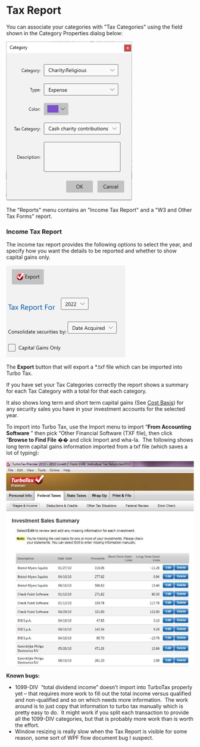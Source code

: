 # Tax Report

You can associate your categories with "Tax Categories" using the field shown in the Category Properties dialog below:

![](../Images/Tax%20Report.png)

The "Reports" menu contains an "Income Tax Report" and a "W3 and Other Tax Forms" report.

### Income Tax Report
The income tax report provides the following options to select the year, and specify how you want the details to be reported and whether to show capital gains only.

![](../Images/Tax%20Report1.png)

The **Export**  button that will export a *.txf file which can be imported into Turbo Tax.

If you have set your Tax Categories correctly the report shows a summary for each Tax Category with a total for that each category. 

It also shows long term and short term capital gains (See [Cost Basis](../Accounts/CostBasis.md)) for any security sales you have in your investment accounts for the selected year.

To import into Turbo Tax, use the Import menu to import “**From Accounting Software** ” then pick “Other Financial Software (TXF file), then click “**Browse to Find File** �� and click Import and wha-la.  The following shows long term capital gains information imported from a txf file (which saves a lot of typing):

![](../Images/Tax%20Report2.jpeg)


**Known bugs:**
* 1099-DIV  “total      dividend income” doesn’t import into TurboTax properly yet – that requires      more work to fill out the total income versus qualified and non-qualified      and so on which needs more information.  The work around is to just      copy that information to turbo tax manually which is pretty easy to      do.  It might work if you split each transaction to provide all the      1099-DIV categories, but that is probably more work than is worth the      effort.
* Window resizing is really      slow when the Tax Report is visible for some reason, some sort of WPF flow      document bug I suspect. 






